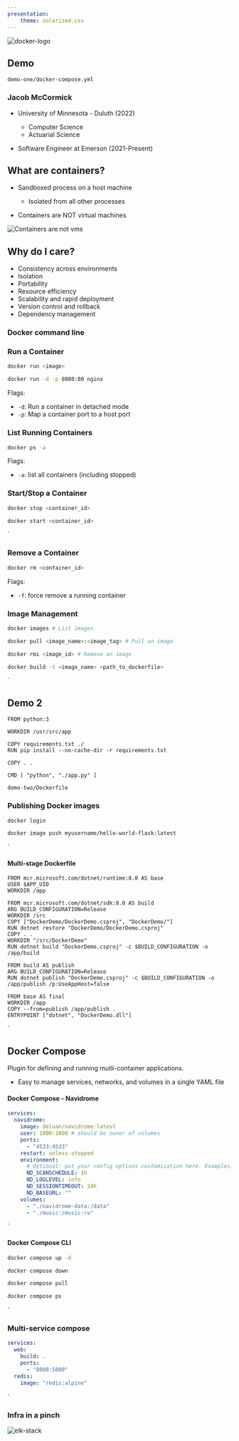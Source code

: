 ```yaml
---
presentation:
    theme: solarized.css
---
```


<!-- slide -->

![docker-logo](img/docker-logo.svg)

<!-- slide -->

## Demo

`demo-one/docker-compose.yml`

<!-- slide -->

### Jacob McCormick

- University of Minnesota - Duluth (2022)
  - Computer Science
  - Actuarial Science

- Software Engineer at Emerson (2021-Present)

<!-- slide -->

## What are containers?

- Sandboxed process on a host machine
  - Isolated from all other processes

- Containers are NOT virtual machines

<!-- slide -->

![Containers are not vms](img/containers-are-not-vms.excalidraw.png)

<!-- slide -->

## Why do I care?

<!-- slide -->

- Consistency across environments
- Isolation
- Portability
- Resource efficiency
- Scalability and rapid deployment
- Version control and rollback
- Dependency management

<!-- slide -->

### Docker command line

<!-- slide -->

### Run a Container

```bash
docker run <image>
```

```bash
docker run -d -p 8080:80 nginx
```

Flags:

- `-d`: Run a container in detached mode
- `-p`: Map a container port to a host port

<!-- slide -->

### List Running Containers

```bash
docker ps -a
```

Flags:

- `-a`: list all containers (including stopped)

<!-- slide -->

### Start/Stop a Container

```bash
docker stop <container_id>
```

```bash
docker start <container_id>
```
`

<!-- slide -->

### Remove a Container

```bash
docker rm <container_id>
```

Flags:

- `-f`: force remove a running container

<!-- slide -->

### Image Management

```bash
docker images # List images
```

```bash
docker pull <image_name>:<image_tag> # Pull an image
```

```bash
docker rmi <image_id> # Remove an image
```

```bash
docker build -t <image_name> <path_to_dockerfile>
```
`

<!-- slide -->

## Demo 2

```docker
FROM python:3

WORKDIR /usr/src/app

COPY requirements.txt ./
RUN pip install --no-cache-dir -r requirements.txt

COPY . .

CMD [ "python", "./app.py" ]
```
`demo-two/Dockerfile`

<!-- slide -->

### Publishing Docker images

```bash
docker login
```

```bash
docker image push myusername/hello-world-flask:latest
```
`

<!-- slide -->

#### Multi-stage Dockerfile

```docker
FROM mcr.microsoft.com/dotnet/runtime:8.0 AS base
USER $APP_UID
WORKDIR /app

FROM mcr.microsoft.com/dotnet/sdk:8.0 AS build
ARG BUILD_CONFIGURATION=Release
WORKDIR /src
COPY ["DockerDemo/DockerDemo.csproj", "DockerDemo/"]
RUN dotnet restore "DockerDemo/DockerDemo.csproj"
COPY . .
WORKDIR "/src/DockerDemo"
RUN dotnet build "DockerDemo.csproj" -c $BUILD_CONFIGURATION -o /app/build

FROM build AS publish
ARG BUILD_CONFIGURATION=Release
RUN dotnet publish "DockerDemo.csproj" -c $BUILD_CONFIGURATION -o /app/publish /p:UseAppHost=false

FROM base AS final
WORKDIR /app
COPY --from=publish /app/publish .
ENTRYPOINT ["dotnet", "DockerDemo.dll"]
```
`

<!-- slide -->

## Docker Compose

Plugin for defining and running mutli-container applications.

- Easy to manage services, networks, and volumes in a single YAML file

<!-- slide -->

#### Docker Compose - Navidrome

```yaml
services:
  navidrome:
    image: deluan/navidrome:latest
    user: 1000:1000 # should be owner of volumes
    ports:
      - "4533:4533"
    restart: unless-stopped
    environment:
      # Optional: put your config options customization here. Examples:
      ND_SCANSCHEDULE: 1h
      ND_LOGLEVEL: info  
      ND_SESSIONTIMEOUT: 24h
      ND_BASEURL: ""
    volumes:
      - "./navidrome-data:/data"
      - "./music:/music:ro"
```
`

<!-- slide -->

#### Docker Compose CLI

```bash
docker compose up -d
```

```bash
docker compose down
```

```bash
docker compose pull
```

```bash
docker compose ps
```
`

<!-- slide -->

### Multi-service compose

```yaml
services:
  web:
    build: .
    ports:
      - "8000:5000"
  redis:
    image: "redis:alpine"
```
`

<!-- slide -->

### Infra in a pinch

![elk-stack](img/elk.png)
